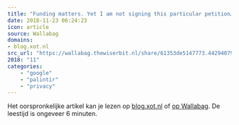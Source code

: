 ```yaml
---
title: "Funding matters. Yet I am not signing this particular petition… // Jaap-Henk Hoepman"
date: 2018-11-23 06:24:23
icon: article
source: Wallabag
domains:
- blog.xot.nl
src_url: "https://wallabag.thewiserbit.nl/share/61353de5147773.44294079"
2018: "11"
categories:
    - "google"
    - "palintir"
    - "privacy"
---
```

Het oorspronkelijke artikel kan je lezen op [blog.xot.nl](https://blog.xot.nl/2018/09/28/funding-matters-yet-i-am-not-signing-this-particular-petition/) of [op Wallabag](https://wallabag.thewiserbit.nl/share/61353de5147773.44294079). De leestijd is ongeveer 6 minuten.